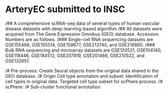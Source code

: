 # ArteryEC submitted to INSC
/## A comprehensive scRNA-seq data of several types of human vascular disease datasets with deep-learning-based algorithm
/## All datasets were acquired from The Gene Expression Omnibus (GEO) database. Accession Numbers are as follows. 
/### Single-cell RNA sequencing datasets are GSE155468, GSE155514, GSE159677, GSE213740, and GSE216860. 
/### Bulk RNA sequencing and microarray datasets are GSE120521, GSE104140, GSE118446, GSE184512, GSE207919, GSE201466, GSE210522, and GSE132651. 

/# Pre-process: Create Seurat objects from the original data shared in the GEO database.
/# Origin Cell type annotation and subset: Identification of cell types in original data. Targeted cell type subset for scPhere process.
/# scPhere:
/# Sub-cluster functional annotation:
# 

